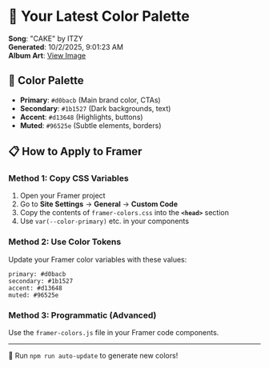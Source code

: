 # 🎨 Your Latest Color Palette

**Song**: "CAKE" by ITZY  
**Generated**: 10/2/2025, 9:01:23 AM  
**Album Art**: [View Image](https://lastfm.freetls.fastly.net/i/u/300x300/b8ae7251a05879c8945dedf20636d20b.jpg)

## 🎨 Color Palette
- **Primary**: `#d0bacb` (Main brand color, CTAs)
- **Secondary**: `#1b1527` (Dark backgrounds, text)  
- **Accent**: `#d13648` (Highlights, buttons)
- **Muted**: `#96525e` (Subtle elements, borders)

## 📋 How to Apply to Framer

### Method 1: Copy CSS Variables
1. Open your Framer project
2. Go to **Site Settings** → **General** → **Custom Code**
3. Copy the contents of `framer-colors.css` into the **`<head>`** section
4. Use `var(--color-primary)` etc. in your components

### Method 2: Use Color Tokens
Update your Framer color variables with these values:
```
primary: #d0bacb
secondary: #1b1527
accent: #d13648
muted: #96525e
```

### Method 3: Programmatic (Advanced)
Use the `framer-colors.js` file in your Framer code components.

---
🔄 Run `npm run auto-update` to generate new colors!